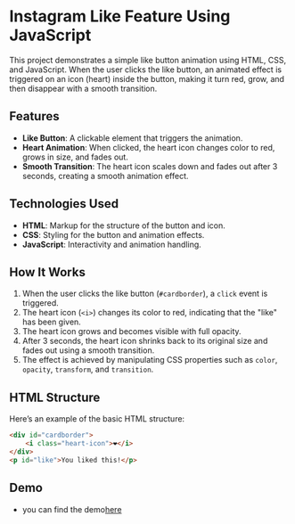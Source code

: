 # Instagram Like Feature Using JavaScript



This project demonstrates a simple like button animation using HTML, CSS, and JavaScript. When the user clicks the like button, an animated effect is triggered on an icon (heart) inside the button, making it turn red, grow, and then disappear with a smooth transition.

## Features

- **Like Button**: A clickable element that triggers the animation.
- **Heart Animation**: When clicked, the heart icon changes color to red, grows in size, and fades out.
- **Smooth Transition**: The heart icon scales down and fades out after 3 seconds, creating a smooth animation effect.

## Technologies Used

- **HTML**: Markup for the structure of the button and icon.
- **CSS**: Styling for the button and animation effects.
- **JavaScript**: Interactivity and animation handling.

## How It Works

1. When the user clicks the like button (`#cardborder`), a `click` event is triggered.
2. The heart icon (`<i>`) changes its color to red, indicating that the "like" has been given.
3. The heart icon grows and becomes visible with full opacity.
4. After 3 seconds, the heart icon shrinks back to its original size and fades out using a smooth transition.
5. The effect is achieved by manipulating CSS properties such as `color`, `opacity`, `transform`, and `transition`.

## HTML Structure

Here’s an example of the basic HTML structure:

```html
<div id="cardborder">
    <i class="heart-icon">❤️</i>
</div>
<p id="like">You liked this!</p>
```


## Demo
 - you can find the demo[here]()

